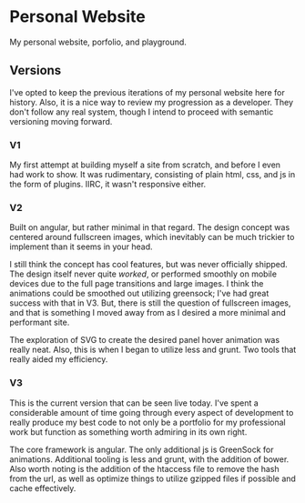 # Personal Website

My personal website, porfolio, and playground.

## Versions

I've opted to keep the previous iterations of my personal website here for history. Also, it is a nice way to review my progression as a developer. They don't follow any real system, though I intend to proceed with semantic versioning moving forward.

### V1

My first attempt at building myself a site from scratch, and before I even had work to show. It was rudimentary, consisting of plain html, css, and js in the form of plugins. IIRC, it wasn't responsive either.

### V2

Built on angular, but rather minimal in that regard. The design concept was centered around fullscreen images, which inevitably can be much trickier to implement than it seems in your head.

I still think the concept has cool features, but was never officially shipped. The design itself never quite *worked*, or performed smoothly on mobile devices due to the full page transitions and large images. I think the animations could be smoothed out utilizing greensock; I've had great success with that in V3. But, there is still the question of fullscreen images, and that is something I moved away from as I desired a more minimal and performant site.

The exploration of SVG to create the desired panel hover animation was really neat. Also, this is when I began to utilize less and grunt. Two tools that really aided my efficiency.

### V3

This is the current version that can be seen live today. I've spent a considerable amount of time going through every aspect of development to really produce my best code to not only be a portfolio for my professional work but function as something worth admiring in its own right.

The core framework is angular. The only additional js is GreenSock for animations. Additional tooling is less and grunt, with the addition of bower. Also worth noting is the addition of the htaccess file to remove the hash from the url, as well as optimize things to utilize gzipped files if possible and cache effectively.

